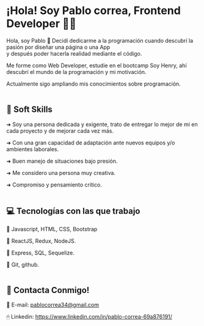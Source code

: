 
# ¡Hola! Soy Pablo correa, Frontend Developer 👨‍💻

Hola, soy Pablo 👋
Decidí dedicarme a la programación cuando descubrí la pasión por diseñar una página o una App </br>
y después poder hacerla realidad mediante el código.


Me forme como Web Developer, estudie en el bootcamp Soy Henry, ahí descubrí el mundo de la programación y mi motivación.

Actualmente sigo ampliando mis conocimientos sobre programación.
</br>
</br>


## 🧠 Soft Skills

➜ Soy una persona dedicada y exigente, trato de entregar lo mejor de mi en cada proyecto y de mejorar cada vez más.

➜ Con una gran capacidad de adaptación ante nuevos equipos y/o ambientes laborales.

➜ Buen manejo de situaciones bajo presión.

➜ Me considero una persona muy creativa.

➜ Compromiso y pensamiento crítico.
</br>
</br>


## 💻 Tecnologías con las que trabajo

💾 Javascript, HTML, CSS, Bootstrap

💾 ReactJS, Redux, NodeJS.

💾 Express, SQL, Sequelize.

💾 Git, github.
</br>
</br>

## 📩 Contacta Conmigo!

📧 E-mail: pablocorrea34@gmail.com

🖱 Linkedin: https://www.linkedin.com/in/pablo-correa-69a876191/









